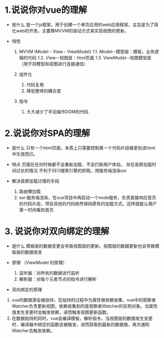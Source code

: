 # 1.说说你对vue的理解
- 是什么
    是一个js框架，用于创建一个单页应用的web应用框架，主旨是为了简化web的开发，主要靠MVVM的驱动方式来实现视图的更新。

- 特性
    1. MVVM (Model - View - ViewModel)
        1.1. Model--模型层：模板，业务逻辑的代码
        1.2. View--视图层：html页面
        1.3. ViewModel--视图模型层（用于将模型和视图进行连接通信）
    2. 组件化
        1. 代码复用
        2. 降低整体的耦合度

    3. 指令
        1. 大大减少了手动操作DOM的代码


# 2.说说你对SPA的理解
- 是什么
    只有一个html页面，本质上只需要控制某一个代码片段被拿到该html中生效而已。
- 特点
    页面在任何时候都不会重新加载，不会打断用户体验。
    存在首屏加载时间过长的情况
    不利于SEO搜索引擎的抓取。用服务端渲染ssr

- 解决首屏加载过慢的手段
    1. 路由懒加载
    2. ssr:服务端渲染，在vue项目中再启动一个node服务，负责直接响应首页的代码片段，项目其他的代码依然保持原有的加载方式。这样就能让用户第一时间看到首页


# 3. 说说你对双向绑定的理解
- 是什么
    模板层的数据变更会导致视图层的更新。视图层的数据更新也会导致模板层的数据改变

- 原理 （ViewModel 的原理）
    1. 监听器：对所有的数据进行监听
    2. 解析器：对每个元素节点的指令进行解析

- 双向绑定的原理
1. vue的数据源会被劫持，在劫持的过程中为属性做依赖收集，vue中的观察者Watcher负责更新视图，依赖收集到的是观察者Watcher的实例对象。当属性值发生变更时会触发依赖，进而触发视图更新函数。
2. 在数据劫持的同时，vue会编译模板，解析指令，当视图层的数据发生变更时，编译器中绑定的函数会被触发，进而获取到最新的数据值，再次通知Watcher去触发依赖。
















